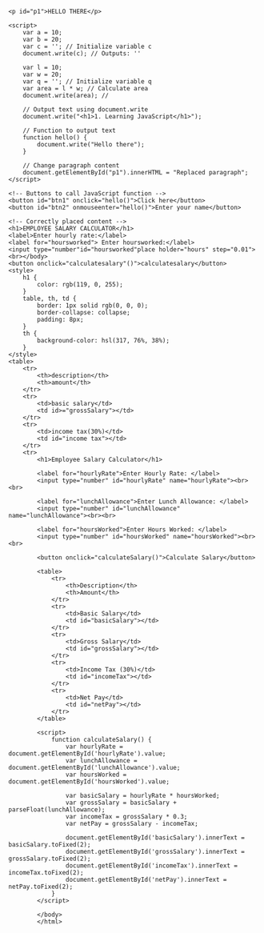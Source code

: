 <!DOCTYPE html>
<html lang="en">
<head>
    <meta charset="UTF-8">
    <title>LEARNING  JAVA</title>
</head>
<body>
    <!-- HELLO THERE -->

    <p id="p1">HELLO THERE</p>

    <script>
        var a = 10;
        var b = 20;
        var c = ''; // Initialize variable c
        document.write(c); // Outputs: ''
        
        var l = 10;
        var w = 20;
        var q = ''; // Initialize variable q
        var area = l * w; // Calculate area 
        document.write(area); // 
        
        // Output text using document.write
        document.write("<h1>1. Learning JavaScript</h1>");
        
        // Function to output text
        function hello() {
            document.write("Hello there");
        }
        
        // Change paragraph content
        document.getElementById("p1").innerHTML = "Replaced paragraph";
    </script>

    <!-- Buttons to call JavaScript function -->
    <button id="btn1" onclick="hello()">Click here</button>
    <button id="btn2" onmouseenter="hello()">Enter your name</button>
    
    <!-- Correctly placed content -->
    <h1>EMPLOYEE SALARY CALCULATOR</h1>
    <label>Enter hourly rate:</label>
    <label for="hoursworked"> Enter hoursworked:</label>
    <input type="number"id="hoursworked"place holder="hours" step="0.01"><br></body>
    <button onclick="calculatesalary"()">calculatesalary</button>
    <style>
        h1 {
            color: rgb(119, 0, 255);
        }
        table, th, td {
            border: 1px solid rgb(0, 0, 0);
            border-collapse: collapse;
            padding: 8px;
        }
        th {
            background-color: hsl(317, 76%, 38%);
        }
    </style>
    <table>
        <tr>
            <th>description</th>
            <th>amount</th>
        </tr>
        <tr>
            <td>basic salary</td>
            <td id>="grossSalary"></td>
        </tr>
        <tr>
            <td>income tax(30%)</td>
            <td id="income tax"></td>
        </tr>
        <tr>
            <h1>Employee Salary Calculator</h1>

            <label for="hourlyRate">Enter Hourly Rate: </label>
            <input type="number" id="hourlyRate" name="hourlyRate"><br><br>
            
            <label for="lunchAllowance">Enter Lunch Allowance: </label>
            <input type="number" id="lunchAllowance" name="lunchAllowance"><br><br>
            
            <label for="hoursWorked">Enter Hours Worked: </label>
            <input type="number" id="hoursWorked" name="hoursWorked"><br><br>
            
            <button onclick="calculateSalary()">Calculate Salary</button>
            
            <table>
                <tr>
                    <th>Description</th>
                    <th>Amount</th>
                </tr>
                <tr>
                    <td>Basic Salary</td>
                    <td id="basicSalary"></td>
                </tr>
                <tr>
                    <td>Gross Salary</td>
                    <td id="grossSalary"></td>
                </tr>
                <tr>
                    <td>Income Tax (30%)</td>
                    <td id="incomeTax"></td>
                </tr>
                <tr>
                    <td>Net Pay</td>
                    <td id="netPay"></td>
                </tr>
            </table>
            
            <script>
                function calculateSalary() {
                    var hourlyRate = document.getElementById('hourlyRate').value;
                    var lunchAllowance = document.getElementById('lunchAllowance').value;
                    var hoursWorked = document.getElementById('hoursWorked').value;
                    
                    var basicSalary = hourlyRate * hoursWorked;
                    var grossSalary = basicSalary + parseFloat(lunchAllowance);
                    var incomeTax = grossSalary * 0.3;
                    var netPay = grossSalary - incomeTax;
            
                    document.getElementById('basicSalary').innerText = basicSalary.toFixed(2);
                    document.getElementById('grossSalary').innerText = grossSalary.toFixed(2);
                    document.getElementById('incomeTax').innerText = incomeTax.toFixed(2);
                    document.getElementById('netPay').innerText = netPay.toFixed(2);
                }
            </script>
            
            </body>
            </html>    
</body>
</html>
